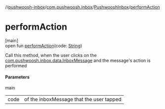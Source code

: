 //[pushwoosh-inbox](../../../index.md)/[com.pushwoosh.inbox](../index.md)/[PushwooshInbox](index.md)/[performAction](perform-action.md)

# performAction

[main]\
open fun [performAction](perform-action.md)(code: [String](https://docs.oracle.com/javase/8/docs/api/java/lang/String.html))

Call this method, when the user clicks on the [com.pushwoosh.inbox.data.InboxMessage](../../com.pushwoosh.inbox.data/-inbox-message/index.md) and the message's action is performed

#### Parameters

main

| | |
|---|---|
| code | of the inboxMessage that the user tapped |
